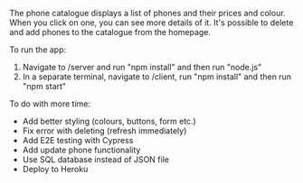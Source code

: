 The phone catalogue displays a list of phones and their prices and colour. When you click on one, you can see more details of it. It's possible to delete and add phones to the catalogue from the homepage.

To run the app:
1. Navigate to /server and run "npm install" and then run "node.js"
2. In a separate terminal, navigate to /client, run "npm install" and then run "npm start"

To do with more time:
- Add better styling (colours, buttons, form etc.)
- Fix error with deleting (refresh immediately)
- Add E2E testing with Cypress
- Add update phone functionality
- Use SQL database instead of JSON file
- Deploy to Heroku
